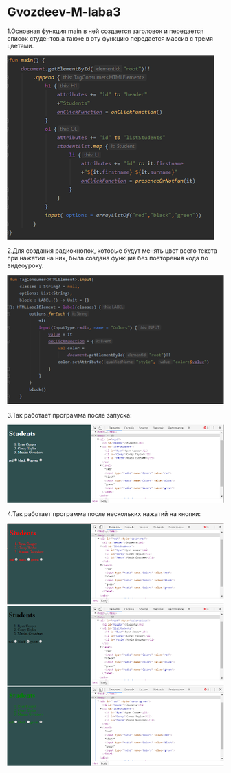# Gvozdeev-M-laba3
1.Основная функция main в ней создается заголовок и передается список студентов,а также в эту функцию передается массив с тремя цветами.

<img src=2.PNG>

2.Для создания радиокнопок, которые будут менять цвет всего текста при нажатии на них, была создана функция без повторения кода по видеоуроку.

 <img src=Снимок.PNG>

3.Так работает программа после запуска:

<img src=3.PNG>

4.Так работает программа после нескольких нажатий на кнопки:

<img src=4.PNG>
<img src=5.PNG>
<img src=6.PNG>